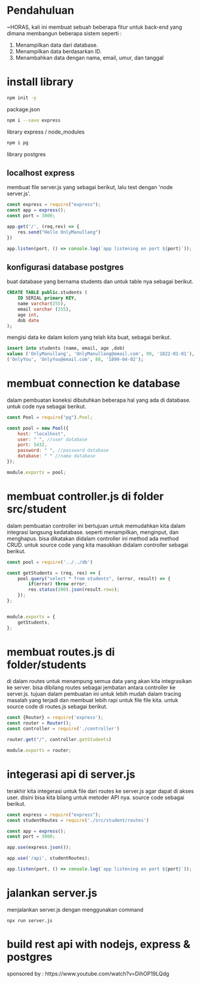 # Pendahuluan
~HORAS, kali ini membuat sebuah beberapa fitur untuk back-end yang dimana membangun beberapa sistem seperti :
1. Menampilkan data dari database.
2. Menampilkan data berdasarkan ID.
3. Menambahkan data dengan nama, email, umur, dan tanggal

# install library
```bash 
npm init -y
``` 
package.json
```bash 
npm i --save express
``` 
library express / node_modules
```bash
npm i pg
```
library postgres

## localhost express
membuat file server.js yang sebagai berikut, lalu test dengan 'node server.js'. 
```javascript 
const express = require("express");
const app = express();
const port = 3000;

app.get('/', (req,res) => {
    res.send("Hello OnlyManullang")
})

app.listen(port, () => console.log(`app listening on port ${port}`));
```
## konfigurasi database postgres
buat database yang bernama students dan untuk table nya sebagai berikut.
```sql
CREATE TABLE public.students (
	ID SERIAL primary KEY,
	name varchar(255),
	email varchar (255),
	age int,
	dob date
);
```
mengisi data ke dalam kolom yang telah kita buat, sebagai berikut.
```sql
insert into students (name, email, age ,dob)
values ('OnlyManullang', 'OnlyManullang@email.com', 99, '1822-01-01'),
('OnlyYou', 'OnlyYou@email.com', 88, '1899-04-02');
```
# membuat connection ke database 
dalam pembuatan koneksi dibutuhkan beberapa hal yang ada di database. untuk code nya sebagai berikut.
```javascript
const Pool = require("pg").Pool;

const pool = new Pool({
    host: "localhost",
    user: " ", //user database
    port: 5432,
    password: " ", //password database
    database: " " //nama database
});

module.exports = pool;
```
# membuat controller.js di folder src/student
dalam pembuatan controller ini bertujuan untuk memudahkan kita dalam integrasi langsung kedatabase. seperti menampilkan, menginput, 
dan menghapus. bisa dikatakan didalam controller ini method ada method CRUD. untuk source code yang kita masukkan didalam controller sebagai berikut.
``` javascript
const pool = require('../../db')

const getStudents = (req, res) => {
    pool.query("select * from students", (error, result) => {
        if(error) throw error;
        res.status(200).json(result.rows);
    });
};


module.exports = {
    getStudents,
};
```
# membuat routes.js di folder/students
di dalam routes untuk menampung semua data yang akan kita integrasikan ke server. bisa dibilang routes sebagai jembatan antara controller ke server.js. tujuan dalam pembuatan ini untuk lebih mudah dalam tracing masalah yang terjadi dan membuat lebih rapi untuk file file kita.
untuk source code di routes.js sebagai berikut.

```javascript 
const {Router} = require('express');
const router = Router();
const controller = require('./controller')

router.get("/", controller.getStudents)

module.exports = router;
```
# integerasi api di server.js
terakhir kita integerasi untuk file dari routes ke server.js agar dapat di akses user. disini bisa kita bilang untuk metoder API nya.
source code sebagai berikut. 

```javascript 
const express = require("express");
const studentRoutes = require('./src/student/routes')

const app = express();
const port = 3000;

app.use(express.json());

app.use('/api', studentRoutes);

app.listen(port, () => console.log(`app listening on port ${port}`));
```
# jalankan server.js
menjalankan server.js dengan menggunakan command 
```shell
npx run server.js
```

# build rest api with nodejs, express & postgres
<p> sponsored by : https://www.youtube.com/watch?v=DihOP19LQdg<p>










